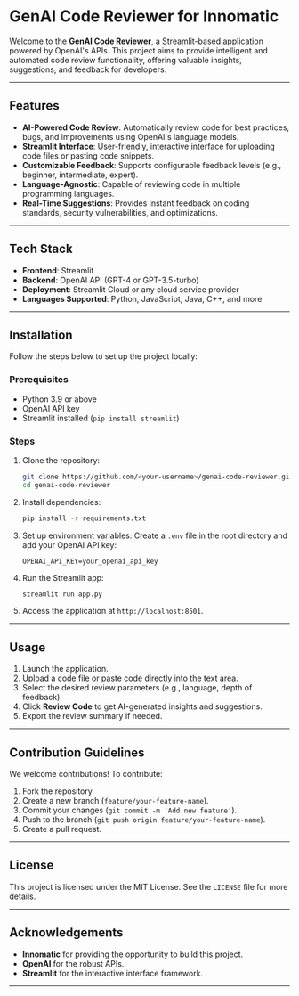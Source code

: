 # GenAI Code Reviewer for Innomatic

Welcome to the **GenAI Code Reviewer**, a Streamlit-based application powered by OpenAI's APIs. This project aims to provide intelligent and automated code review functionality, offering valuable insights, suggestions, and feedback for developers.

---

## Features

- **AI-Powered Code Review**: Automatically review code for best practices, bugs, and improvements using OpenAI's language models.
- **Streamlit Interface**: User-friendly, interactive interface for uploading code files or pasting code snippets.
- **Customizable Feedback**: Supports configurable feedback levels (e.g., beginner, intermediate, expert).
- **Language-Agnostic**: Capable of reviewing code in multiple programming languages.
- **Real-Time Suggestions**: Provides instant feedback on coding standards, security vulnerabilities, and optimizations.

---

## Tech Stack

- **Frontend**: Streamlit
- **Backend**: OpenAI API (GPT-4 or GPT-3.5-turbo)
- **Deployment**: Streamlit Cloud or any cloud service provider
- **Languages Supported**: Python, JavaScript, Java, C++, and more

---

## Installation

Follow the steps below to set up the project locally:

### Prerequisites

- Python 3.9 or above
- OpenAI API key
- Streamlit installed (`pip install streamlit`)

### Steps

1. Clone the repository:
   ```bash
   git clone https://github.com/<your-username>/genai-code-reviewer.git
   cd genai-code-reviewer
   ```

2. Install dependencies:
   ```bash
   pip install -r requirements.txt
   ```

3. Set up environment variables:
   Create a `.env` file in the root directory and add your OpenAI API key:
   ```env
   OPENAI_API_KEY=your_openai_api_key
   ```

4. Run the Streamlit app:
   ```bash
   streamlit run app.py
   ```

5. Access the application at `http://localhost:8501`.

---

## Usage

1. Launch the application.
2. Upload a code file or paste code directly into the text area.
3. Select the desired review parameters (e.g., language, depth of feedback).
4. Click **Review Code** to get AI-generated insights and suggestions.
5. Export the review summary if needed.

---

## Contribution Guidelines

We welcome contributions! To contribute:

1. Fork the repository.
2. Create a new branch (`feature/your-feature-name`).
3. Commit your changes (`git commit -m 'Add new feature'`).
4. Push to the branch (`git push origin feature/your-feature-name`).
5. Create a pull request.

---

## License

This project is licensed under the MIT License. See the `LICENSE` file for more details.

---

## Acknowledgements

- **Innomatic** for providing the opportunity to build this project.
- **OpenAI** for the robust APIs.
- **Streamlit** for the interactive interface framework.

---
